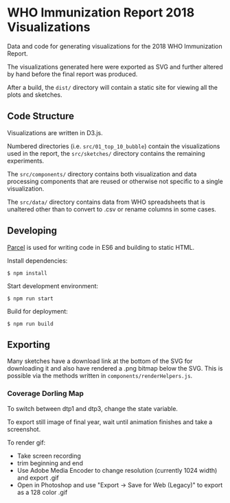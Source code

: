 # WHO Immunization Report 2018 Visualizations
Data and code for generating visualizations for the 2018 WHO Immunization Report.

The visualizations generated here were exported as SVG and further altered by hand before the final report was produced.

After a build, the `dist/` directory will contain a static site for viewing all the plots and sketches.

## Code Structure

Visualizations are written in D3.js.

Numbered directories (i.e. `src/01_top_10_bubble`) contain the visualizations used in the report, the `src/sketches/` directory contains the remaining experiments.

The `src/components/` directory contains both visualization and data processing components that are reused or otherwise not specific to a single visualization.

The `src/data/` directory contains data from WHO spreadsheets that is unaltered other than to convert to .csv or rename columns in some cases.

## Developing
[Parcel](https://parceljs.org/) is used for writing code in ES6 and building to static HTML.

Install dependencies:

    $ npm install

Start development environment:

    $ npm run start

Build for deployment:

    $ npm run build

## Exporting
Many sketches have a download link at the bottom of the SVG for downloading it and also have rendered a .png bitmap below the SVG.  This is possible via the methods written in `components/renderHelpers.js`.

### Coverage Dorling Map
To switch between dtp1 and dtp3, change the state variable.

To export still image of final year, wait until animation finishes and take a screenshot.

To render gif:

* Take screen recording
* trim beginning and end
* Use Adobe Media Encoder to change resolution (currently 1024 width) and export .gif
* Open in Photoshop and use "Export -> Save for Web (Legacy)" to export as a 128 color .gif
